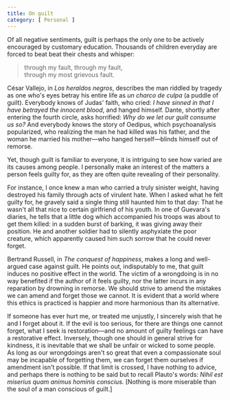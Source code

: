```yaml
---
title: On guilt 
category: [ Personal ]
---
```


Of all negative sentiments, guilt is perhaps the only one to be actively
encouraged by customary education. Thousands of children everyday are
forced to beat beat their chests and whisper:

> through my fault, through my fault,<br>
> through my most grievous fault.

César Vallejo, in *Los heraldos negros*, describes the man riddled by
tragedy as one who's eyes betray his entire life as *un charco de culpa*
(a puddle of guilt). Everybody knows of Judas' faith, who cried: *I have
sinned in that I have betrayed the innocent blood*, and hanged himself.
Dante, shortly after entering the fourth circle, asks horrified: *Why do
we let our guilt consume us so?* And everybody knows the story of
Oedipus, which psychoanalysis popularized, who realizing the man he had
killed was his father, and the woman he married his mother—who hanged
herself—blinds himself out of remorse.

Yet, though guilt is familiar to everyone, it is intriguing to see how
varied are its causes among people. I personally make an interest of the
matters a person feels guilty for, as they are often quite revealing of
their personality.

For instance, I once knew a man who carried a truly sinister weight,
having destroyed his family through acts of virulent hate. When I asked
what he felt guilty for, he gravely said a single thing still haunted
him to that day: That he wasn't all that nice to certain girlfriend of
his youth. In one of Guevara's diaries, he tells that a little dog which
accompanied his troops was about to get them killed: in a sudden burst
of barking, it was giving away their position. He and another soldier
had to silently asphyxiate the poor creature, which apparently caused
him such sorrow that he could never forget.

Bertrand Russell, in *The conquest of happiness*, makes a long and
well-argued case against guilt. He points out, indisputably to me, that
guilt induces no positive effect in the world. The victim of a
wrongdoing is in no way benefited if the author of it feels guilty, nor
the latter incurs in any reparation by drowning in remorse. We should
strive to amend the mistakes we can amend and forget those we cannot. It
is evident that a world where this ethics is practiced is happier and
more harmonious than its alternative.

If someone has ever hurt me, or treated me unjustly, I sincerely wish
that he and I forget about it. If the evil is too serious, for there are
things one cannot forget, what I seek is restoration—and no amount of
guilty feelings can have a restorative effect. Inversely, though one
should in general strive for kindness, it is inevitable that we shall be
unfair or wicked to some people. As long as our wrongdoings aren't so
great that even a compassionate soul may be incapable of forgetting
them, we can forget them ourselves if amendment isn't possible. If that
limit is crossed, I have nothing to advice, and perhaps there is nothing
to be said but to recall Plauto's words: *Nihil est miserius quam animus
hominis conscius.* \[Nothing is more miserable than the soul of a man
conscious of guilt.\]
